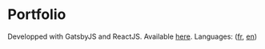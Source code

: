 # Portfolio
Developped with GatsbyJS and ReactJS.
Available [here](louisgrasset.fr). Languages: ([fr](https://louisgrasset.fr/fr), [en](https://louisgrasset.fr/en))
